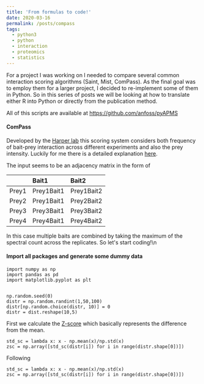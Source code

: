 ```yaml
---
title: 'From formulas to code!'
date: 2020-03-16
permalink: /posts/compass
tags:
  - python3
  - python
  - interaction
  - proteomics
  - statistics
---
```


For a project I was working on I needed to compare several common interaction scoring algorithms (Saint, Mist, ComPass). As the final goal was to employ them for a larger project, I decided to re-implement some of them in Python.
So in this series of posts we will be looking at how to translate either R into Python or directly from the publication method.

All of this scripts are available at https://github.com/anfoss/pyAPMS

#### ComPass

Developed by the [Harper lab](https://harper.hms.harvard.edu) this scoring system considers both frequency of bait-prey interaction across different experiments and also the prey intensity.
Luckily for me there is a detailed explanation [here](http://besra.hms.harvard.edu/ipmsmsdbs/cgi-bin/tutorial.cgi).

The input seems to be an adjacency matrix in the form of

|                | Bait1          | Bait2          |
| :------------- | :------------- | :------------- |
| Prey1          | Prey1Bait1     | Prey1Bait2     |
| Prey2          | Prey1Bait1     | Prey2Bait2     |
| Prey3          | Prey3Bait1     | Prey3Bait2     |
| Prey4          | Prey4Bait1     | Prey4Bait2     |

In this case multiple baits are combined by taking the maximum of the spectral count across the replicates. So let's start coding!\n


#### Import all packages and generate some dummy data

```
import numpy as np
import pandas as pd
import matplotlib.pyplot as plt


np.random.seed(0)
distr = np.random.randint(1,50,100)
distr[np.random.choice(distr, 10)] = 0
distr = dist.reshape(10,5)
```

First we calculate the [Z-score](https://en.wikipedia.org/wiki/Standard_score) which basically represents the difference from the mean.

```
std_sc = lambda x: x - np.mean(x)/np.std(x)
zsc = np.array([std_sc(distr[i]) for i in range(distr.shape[0])])
```

Following

```
std_sc = lambda x: x - np.mean(x)/np.std(x)
zsc = np.array([std_sc(distr[i]) for i in range(distr.shape[0])])
```
